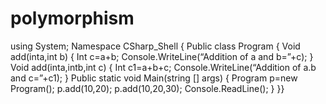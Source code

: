 # polymorphism
using System;
Namespace CSharp_Shell
{    Public class Program 
	{
	Void add(inta,int b)
	{
	Int c=a+b;
	Console.WriteLine(“Addition of a and b=”+c);
	}
	Void add(inta,intb,int c)
	{
	Int c1=a+b+c;
	Console.WriteLine(“Addition of a.b and c=”+c1);
	}
        Public static void Main(string [] args)
        {			Program p=new Program();
			p.add(10,20);
			p.add(10,20,30);
			Console.ReadLine();
        }    }}
